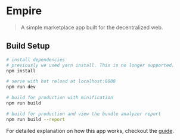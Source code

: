 # Empire

> A simple marketplace app built for the decentralized web.

## Build Setup

``` bash
# install dependencies
# previously we used yarn install. This is no longer supported.
npm install

# serve with hot reload at localhost:8080
npm run dev

# build for production with minification
npm run build

# build for production and view the bundle analyzer report
npm run build --report

```

For detailed explanation on how this app works, checkout the [guide](https://blockstack.org/tutorials/todo-list/).



